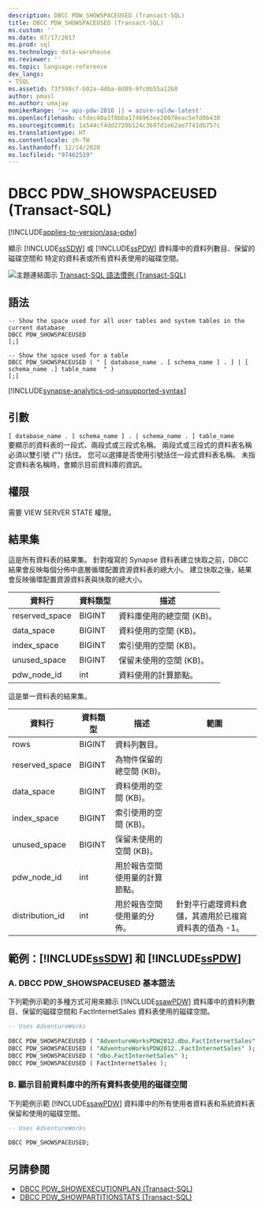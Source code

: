 ```yaml
---
description: DBCC PDW_SHOWSPACEUSED (Transact-SQL)
title: DBCC PDW_SHOWSPACEUSED (Transact-SQL)
ms.custom: ''
ms.date: 07/17/2017
ms.prod: sql
ms.technology: data-warehouse
ms.reviewer: ''
ms.topic: language-reference
dev_langs:
- TSQL
ms.assetid: 73f598cf-b02a-4dba-8d89-9fc0b55a12b8
author: pmasl
ms.author: umajay
monikerRange: '>= aps-pdw-2016 || = azure-sqldw-latest'
ms.openlocfilehash: cfdec40a3f8bba1746963ee20070eac5efd0b430
ms.sourcegitcommit: 1a544cf4dd2720b124c3697d1e62ae7741db757c
ms.translationtype: HT
ms.contentlocale: zh-TW
ms.lasthandoff: 12/14/2020
ms.locfileid: "97462519"
---
```

# <a name="dbcc-pdw_showspaceused-transact-sql"></a>DBCC PDW_SHOWSPACEUSED (Transact-SQL)

[!INCLUDE[applies-to-version/asa-pdw](../../includes/applies-to-version/asa-pdw.md)]

顯示 [!INCLUDE[ssSDW](../../includes/sssdw-md.md)] 或 [!INCLUDE[ssPDW](../../includes/sspdw-md.md)] 資料庫中的資料列數目、保留的磁碟空間和 特定的資料表或所有資料表使用的磁碟空間。
  
![主題連結圖示](../../database-engine/configure-windows/media/topic-link.gif "主題連結圖示") [Transact-SQL 語法慣例 &#40;Transact-SQL&#41;](../../t-sql/language-elements/transact-sql-syntax-conventions-transact-sql.md)
  
## <a name="syntax"></a>語法
  
```syntaxsql
-- Show the space used for all user tables and system tables in the current database  
DBCC PDW_SHOWSPACEUSED  
[;]  
  
-- Show the space used for a table  
DBCC PDW_SHOWSPACEUSED ( " [ database_name . [ schema_name ] . ] | [ schema_name .] table_name  " )  
[;]  
```  

[!INCLUDE[synapse-analytics-od-unsupported-syntax](../../includes/synapse-analytics-od-unsupported-syntax.md)]

## <a name="arguments"></a>引數

 `[ database_name . [ schema_name ] . | schema_name . ] table_name`  
要顯示的資料表的一段式、兩段式或三段式名稱。 兩段式或三段式的資料表名稱必須以雙引號 ("") 括住。 您可以選擇是否使用引號括住一段式資料表名稱。 未指定資料表名稱時，會顯示目前資料庫的資訊。  
  
## <a name="permissions"></a>權限

需要 VIEW SERVER STATE 權限。
  
## <a name="result-sets"></a>結果集

這是所有資料表的結果集。  針對複寫的 Synapse 資料表建立快取之前，DBCC 結果會反映每個分佈中底層循環配置資源資料表的總大小。  建立快取之後，結果會反映循環配置資源資料表與快取的總大小。   
  
|資料行|資料類型|描述|  
|------------|---------------|-----------------|  
|reserved_space|BIGINT|資料庫使用的總空間 (KB)。|  
|data_space|BIGINT|資料使用的空間 (KB)。|  
|index_space|BIGINT|索引使用的空間 (KB)。|  
|unused_space|BIGINT|保留未使用的空間 (KB)。|  
|pdw_node_id|int|資料使用的計算節點。|  
  
這是單一資料表的結果集。
  
|資料行|資料類型|描述|範圍|  
|------------|---------------|-----------------|-----------|  
|rows|BIGINT|資料列數目。||  
|reserved_space|BIGINT|為物件保留的總空間 (KB)。||  
|data_space|BIGINT|資料使用的空間 (KB)。||  
|index_space|BIGINT|索引使用的空間 (KB)。||  
|unused_space|BIGINT|保留未使用的空間 (KB)。||  
|pdw_node_id|int|用於報告空間使用量的計算節點。||  
|distribution_id|int|用於報告空間使用量的分佈。|針對平行處理資料倉儲，其適用於已複寫資料表的值為 -1。|  
  
## <a name="examples-sssdw-and-sspdw"></a>範例：[!INCLUDE[ssSDW](../../includes/sssdw-md.md)] 和 [!INCLUDE[ssPDW](../../includes/sspdw-md.md)]  
### <a name="a-dbcc-pdw_showspaceused-basic-syntax"></a>A. DBCC PDW_SHOWSPACEUSED 基本語法  
下列範例示範的多種方式可用來顯示 [!INCLUDE[ssawPDW](../../includes/ssawpdw-md.md)] 資料庫中的資料列數目、保留的磁碟空間和 FactInternetSales 資料表使用的磁碟空間。
  
```sql
-- Uses AdventureWorks  
  
DBCC PDW_SHOWSPACEUSED ( "AdventureWorksPDW2012.dbo.FactInternetSales" );  
DBCC PDW_SHOWSPACEUSED ( "AdventureWorksPDW2012..FactInternetSales" );  
DBCC PDW_SHOWSPACEUSED ( "dbo.FactInternetSales" );  
DBCC PDW_SHOWSPACEUSED ( FactInternetSales );  
```  
  
### <a name="b-show-the-disk-space-used-by-all-tables-in-the-current-database"></a>B. 顯示目前資料庫中的所有資料表使用的磁碟空間  

 下列範例示範 [!INCLUDE[ssawPDW](../../includes/ssawpdw-md.md)] 資料庫中的所有使用者資料表和系統資料表保留和使用的磁碟空間。  
  
```sql
-- Uses AdventureWorks  
  
DBCC PDW_SHOWSPACEUSED;  
```  

## <a name="see-also"></a>另請參閱

- [DBCC PDW_SHOWEXECUTIONPLAN &#40;Transact-SQL&#41;](dbcc-pdw-showexecutionplan-transact-sql.md)  
- [DBCC PDW_SHOWPARTITIONSTATS &#40;Transact-SQL&#41;](dbcc-pdw-showpartitionstats-transact-sql.md)
